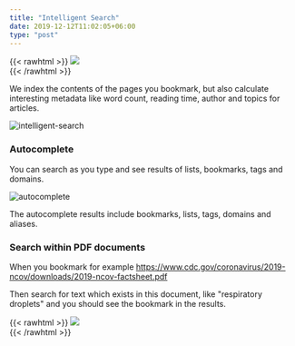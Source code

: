 ```yaml
---
title: "Intelligent Search"
date: 2019-12-12T11:02:05+06:00
type: "post"
---
```


{{< rawhtml >}}
  <img class="inpage-hero" src="/images/search_comic.svg"/>
  <br/>
{{< /rawhtml >}}

We index the contents of the pages you bookmark, but also calculate interesting metadata like word count, reading time, author and topics for articles.

![intelligent-search](https://camo.githubusercontent.com/e41a0a12d5c01f74c83925cabb4db4115003c068/68747470733a2f2f692e696d6775722e636f6d2f324d6c786732332e706e67)


### Autocomplete

You can search as you type and see results of lists, bookmarks, tags and domains.

![autocomplete](https://camo.githubusercontent.com/e294eb6f5c0065fe19c473785c56ede938948f9c/68747470733a2f2f692e696d6775722e636f6d2f73474f444752502e676966)

The autocomplete results include bookmarks, lists, tags, domains and aliases.

### Search within PDF documents

When you bookmark for example https://www.cdc.gov/coronavirus/2019-ncov/downloads/2019-ncov-factsheet.pdf

Then search for text which exists in this document, like "respiratory droplets" and you should see the bookmark in the results.

{{< rawhtml >}}
  <img src="/images/search_pdf.png"/>
  <br/>
{{< /rawhtml >}}
